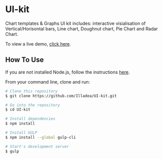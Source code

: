 # UI-kit
Chart templates & Graphs UI kit includes: interactive visialisation of Vertical/Horisontal bars, Line chart, Doughnut chart, Pie Chart and Radar Chart. 

To view a live demo, [click here](https://sinicynapolina.ru/ui-kit/).

## How To Use
If you are not installed Node.js, follow the instructions [here](https://nodejs.org/en/).

From your command line, clone and run:

```bash
# Clone this repository
$ git clone https://github.com/Illadea/UI-kit.git

# Go into the repository
$ cd UI-kit

# Install dependencies
$ npm install

# Install GULP
$ npm install --global gulp-cli

# Start's development server
$ gulp
```